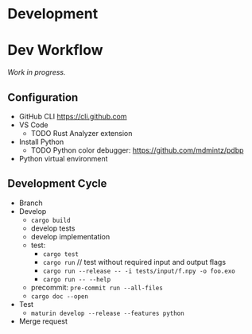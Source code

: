 # Development

# Dev Workflow

*Work in progress.*

## Configuration

* GitHub CLI https://cli.github.com
* VS Code
  * TODO Rust Analyzer extension
* Install Python
  * TODO Python color debugger: https://github.com/mdmintz/pdbp
* Python virtual environment

## Development Cycle

* Branch
* Develop
  * `cargo build`
  * develop tests
  * develop implementation
  * test:
    * `cargo test`
    * `cargo run`  // test without required input and output flags
    * `cargo run --release -- -i tests/input/f.npy -o foo.exo`
    * `cargo run -- --help`
  * precommit: `pre-commit run --all-files`
  * `cargo doc --open`
* Test
  * `maturin develop --release --features python`
* Merge request
